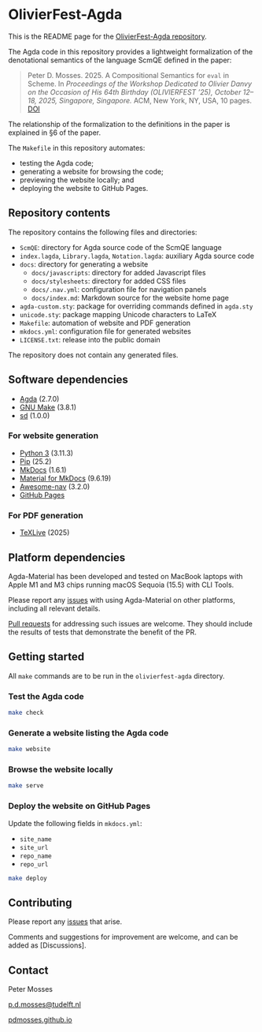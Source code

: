 # OlivierFest-Agda

This is the README page for the [OlivierFest-Agda repository].

The Agda code in this repository provides a lightweight formalization of the
denotational semantics of the language ScmQE defined in the paper:

> Peter D. Mosses. 2025. A Compositional Semantics for `eval` in Scheme.
> In *Proceedings of the Workshop Dedicated to Olivier Danvy*
> *on the Occasion of His 64th Birthday (OLIVIERFEST ’25),*
> *October 12–18, 2025, Singapore, Singapore.*
> ACM, New York, NY, USA, 10 pages. [DOI](https://doi.org/10.1145/3759427.3760369)

The relationship of the formalization to the definitions in the paper is explained
in §6 of the paper.

The `Makefile` in this repository automates:

- testing the Agda code;
- generating a website for browsing the code;
- previewing the website locally; and
- deploying the website to GitHub Pages.

## Repository contents

The repository contains the following files and directories:

- `ScmQE`: directory for Agda source code of the ScmQE language
- `index.lagda`, `Library.lagda`, `Notation.lagda`: auxiliary Agda source code
- `docs`: directory for generating a website
    - `docs/javascripts`: directory for added Javascript files
    - `docs/stylesheets`: directory for added CSS files
    - `docs/.nav.yml`: configuration file for navigation panels
    - `docs/index.md`: Markdown source for the website home page
- `agda-custom.sty`: package for overriding commands defined in `agda.sty`
- `unicode.sty`: package mapping Unicode characters to LaTeX
- `Makefile`: automation of website and PDF generation
- `mkdocs.yml`: configuration file for generated websites
- `LICENSE.txt`: release into the public domain

The repository does not contain any generated files.

## Software dependencies

- [Agda] (2.7.0)
- [GNU Make] (3.8.1)
- [sd] (1.0.0)

### For website generation

- [Python 3] (3.11.3)
- [Pip] (25.2)
- [MkDocs] (1.6.1)
- [Material for MkDocs] (9.6.19)
- [Awesome-nav] (3.2.0)
- [GitHub Pages]

### For PDF generation

- [TeXLive] (2025)

## Platform dependencies

Agda-Material has been developed and tested on MacBook laptops
with Apple M1 and M3 chips running macOS Sequoia (15.5) with CLI Tools.

Please report any [issues] with using Agda-Material on other platforms,
including all relevant details.

[Pull requests] for addressing such issues are welcome. They should include the
results of tests that demonstrate the benefit of the PR.

## Getting started

All `make` commands are to be run in the `olivierfest-agda` directory.

### Test the Agda code

```sh
make check
```

### Generate a website listing the Agda code

```sh
make website
```

### Browse the website locally

```sh
make serve
```

### Deploy the website on GitHub Pages

Update the following fields in `mkdocs.yml`:

- `site_name`
- `site_url`
- `repo_name`
- `repo_url`

```sh
make deploy
```

## Contributing

Please report any [issues] that arise.

Comments and suggestions for improvement are welcome, and can be added as [Discussions].

## Contact

Peter Mosses

[p.d.mosses@tudelft.nl](mailto:p.d.mosses@tudelft.nl)

[pdmosses.github.io](https://pdmosses.github.io)


[OlivierFest-Agda repository]: https://github.com/pdmosses/olivierfest-agda/
[Issues]: https://github.com/pdmosses/olivierfest-agda/issues
[Pull requests]: https://github.com/pdmosses/olivierfest-agda/pulls
[Home page]: index.md
[Agda]: https://agda.readthedocs.io/en/stable/getting-started/index.html
[GNU Make]: https://www.gnu.org/software/make/manual/make.html
[sd]: https://github.com/chmln/sd/
[Python 3]: https://www.python.org/downloads/
[Pip]: https://pypi.org/project/pip/
[MkDocs]: https://www.mkdocs.org/getting-started/
[Material for MkDocs]: https://squidfunk.github.io/mkdocs-material/getting-started/
[Awesome-nav]: https://lukasgeiter.github.io/mkdocs-awesome-nav/
[GitHub Pages]: https://pages.github.com
[TeXLive]: https://www.tug.org/texlive/